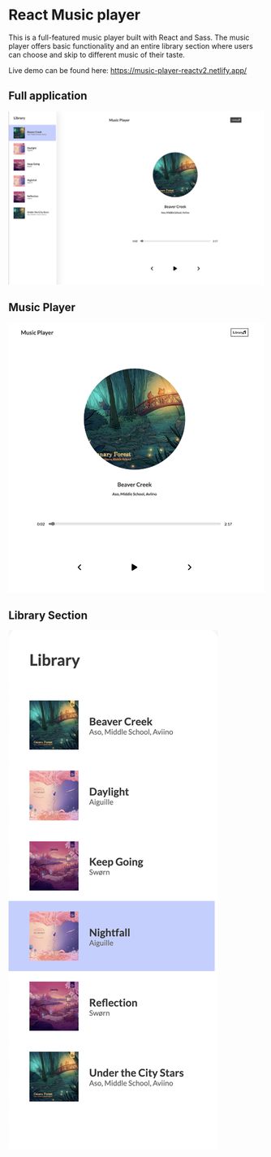 # React Music player

This is a full-featured music player built with React and Sass. The music player offers basic functionality and an entire library section where users can choose and skip to different music of their taste.

Live demo can be found here: https://music-player-reactv2.netlify.app/

## Full application

![Pic](https://raw.githubusercontent.com/healmasud/react-music-player/master/github-overview/full-app.png)

## Music Player

![Pic](https://raw.githubusercontent.com/healmasud/react-music-player/master/github-overview/player.png)

## Library Section

![Pic](https://raw.githubusercontent.com/healmasud/react-music-player/master/github-overview/library.png)
